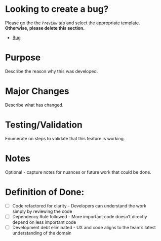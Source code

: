 # Looking to create a bug?

Please go the the `Preview` tab and select the appropriate template. **Otherwise, please delete this section.**

* [Bug](?expand=1&template=bug.md)

# Purpose

Describe the reason why this was developed.

# Major Changes

Describe what has changed.

# Testing/Validation

Enumerate on steps to validate that this feature is working.

# Notes

Optional - capture notes for nuances or future work that could be done.

# Definition of Done:

- [ ] Code refactored for clarity - Developers can understand the work simply by reviewing the code
- [ ] Dependency Rule followed - More important code doesn’t directly depend on less important code
- [ ] Development debt eliminated - UX and code aligns to the team’s latest understanding of the domain
